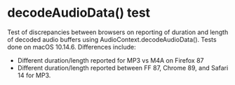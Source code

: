 # decodeAudioData() test

Test of discrepancies between browsers on reporting of duration and length of decoded audio buffers using AudioContext.decodeAudioData(). Tests done on macOS 10.14.6. Differences include:

* Different duration/length reported for MP3 vs M4A on Firefox 87
* Different duration/length reported between FF 87, Chrome 89, and Safari 14 for MP3.  

